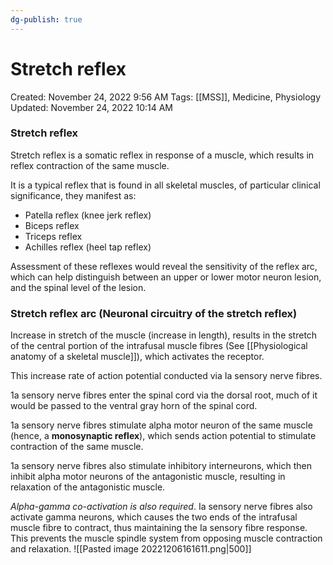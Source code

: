 ```yaml
---
dg-publish: true
---
```


# Stretch reflex

Created: November 24, 2022 9:56 AM
Tags: [[MSS]], Medicine, Physiology
Updated: November 24, 2022 10:14 AM

### Stretch reflex
Stretch reflex is a somatic reflex in response of a muscle, which results in reflex contraction of the same muscle.

It is a typical reflex that is found in all skeletal muscles, of particular clinical significance, they manifest as:
- Patella reflex (knee jerk reflex)
- Biceps reflex
- Triceps reflex
- Achilles reflex (heel tap reflex)

Assessment of these reflexes would reveal the sensitivity of the reflex arc, which can help distinguish between an upper or lower motor neuron lesion, and the spinal level of the lesion.

### Stretch reflex arc (Neuronal circuitry of the stretch reflex)
Increase in stretch of the muscle (increase in length), results in the stretch of the central portion of the intrafusal muscle fibres (See [[Physiological anatomy of a skeletal muscle]]), which activates the receptor.

This increase rate of action potential conducted via Ia sensory nerve fibres.

1a sensory nerve fibres enter the spinal cord via the dorsal root, much of it would be passed to the ventral gray horn of the spinal cord.

1a sensory nerve fibres stimulate alpha motor neuron of the same muscle (hence, a **monosynaptic reflex**), which sends action potential to stimulate contraction of the same muscle.

1a sensory nerve fibres also stimulate inhibitory interneurons, which then inhibit alpha motor neurons of the antagonistic muscle, resulting in relaxation of the antagonistic muscle.

*Alpha-gamma co-activation is also required*. Ia sensory nerve fibres also activate gamma neurons, which causes the two ends of the intrafusal muscle fibre to contract, thus maintaining the Ia sensory fibre response. This prevents the muscle spindle system from opposing muscle contraction and relaxation.
![[Pasted image 20221206161611.png|500]]